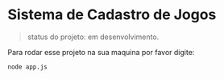 <h1> Sistema de Cadastro de Jogos</h1>

> status do projeto: em desenvolvimento.

Para rodar esse projeto na sua maquina por favor digite:
```
node app.js
```
